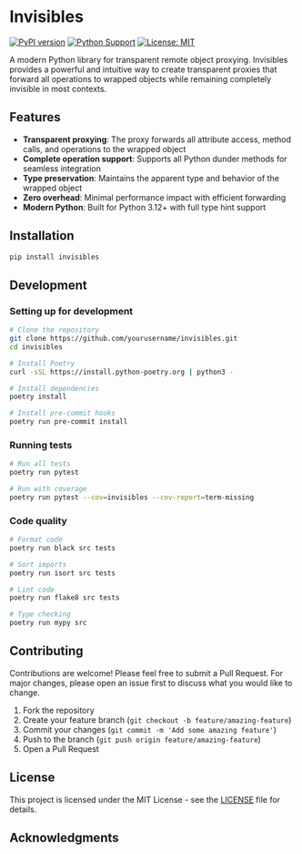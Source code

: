 # Invisibles

[![PyPI version](https://badge.fury.io/py/invisibles.svg)](https://badge.fury.io/py/invisibles)
[![Python Support](https://img.shields.io/badge/python-3.12+-blue.svg)](https://python.org)
[![License: MIT](https://img.shields.io/badge/License-MIT-yellow.svg)](https://opensource.org/licenses/MIT)

A modern Python library for transparent remote object proxying.
Invisibles provides a powerful and intuitive way to create transparent proxies that forward all operations to wrapped objects while remaining completely invisible in most contexts.

## Features

- **Transparent proxying**: The proxy forwards all attribute access, method calls, and operations to the wrapped object
- **Complete operation support**: Supports all Python dunder methods for seamless integration
- **Type preservation**: Maintains the apparent type and behavior of the wrapped object
- **Zero overhead**: Minimal performance impact with efficient forwarding
- **Modern Python**: Built for Python 3.12+ with full type hint support

## Installation

```bash
pip install invisibles
```

## Development

### Setting up for development

```bash
# Clone the repository
git clone https://github.com/yourusername/invisibles.git
cd invisibles

# Install Poetry
curl -sSL https://install.python-poetry.org | python3 -

# Install dependencies
poetry install

# Install pre-commit hooks
poetry run pre-commit install
```

### Running tests

```bash
# Run all tests
poetry run pytest

# Run with coverage
poetry run pytest --cov=invisibles --cov-report=term-missing
```

### Code quality

```bash
# Format code
poetry run black src tests

# Sort imports
poetry run isort src tests

# Lint code
poetry run flake8 src tests

# Type checking
poetry run mypy src
```

## Contributing

Contributions are welcome! Please feel free to submit a Pull Request. For major changes, please open an issue first to discuss what you would like to change.

1. Fork the repository
2. Create your feature branch (`git checkout -b feature/amazing-feature`)
3. Commit your changes (`git commit -m 'Add some amazing feature'`)
4. Push to the branch (`git push origin feature/amazing-feature`)
5. Open a Pull Request

## License

This project is licensed under the MIT License - see the [LICENSE](LICENSE) file for details.

## Acknowledgments
